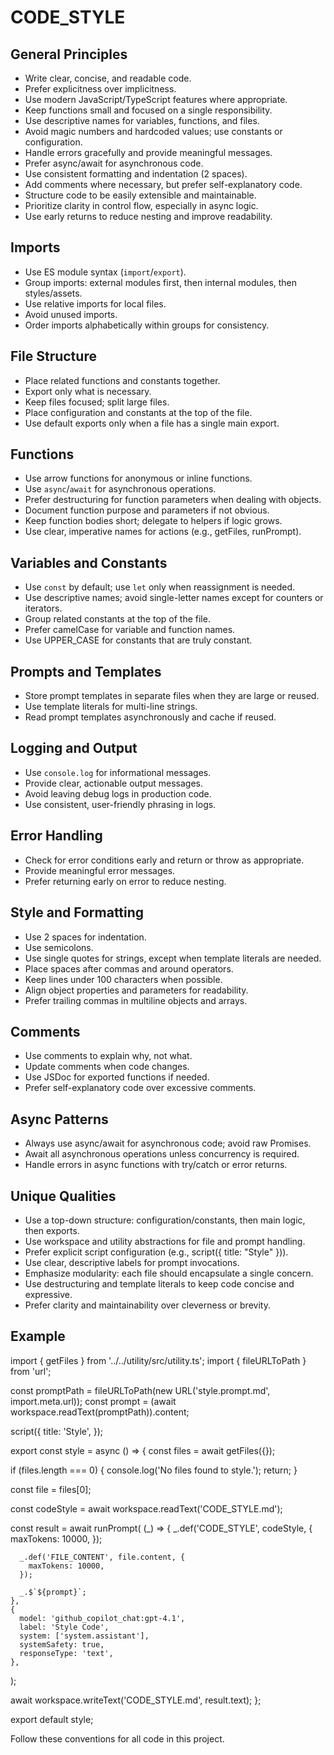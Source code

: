 # CODE_STYLE

## General Principles

- Write clear, concise, and readable code.
- Prefer explicitness over implicitness.
- Use modern JavaScript/TypeScript features where appropriate.
- Keep functions small and focused on a single responsibility.
- Use descriptive names for variables, functions, and files.
- Avoid magic numbers and hardcoded values; use constants or configuration.
- Handle errors gracefully and provide meaningful messages.
- Prefer async/await for asynchronous code.
- Use consistent formatting and indentation (2 spaces).
- Add comments where necessary, but prefer self-explanatory code.
- Structure code to be easily extensible and maintainable.
- Prioritize clarity in control flow, especially in async logic.
- Use early returns to reduce nesting and improve readability.

## Imports

- Use ES module syntax (`import`/`export`).
- Group imports: external modules first, then internal modules, then styles/assets.
- Use relative imports for local files.
- Avoid unused imports.
- Order imports alphabetically within groups for consistency.

## File Structure

- Place related functions and constants together.
- Export only what is necessary.
- Keep files focused; split large files.
- Place configuration and constants at the top of the file.
- Use default exports only when a file has a single main export.

## Functions

- Use arrow functions for anonymous or inline functions.
- Use `async`/`await` for asynchronous operations.
- Prefer destructuring for function parameters when dealing with objects.
- Document function purpose and parameters if not obvious.
- Keep function bodies short; delegate to helpers if logic grows.
- Use clear, imperative names for actions (e.g., getFiles, runPrompt).

## Variables and Constants

- Use `const` by default; use `let` only when reassignment is needed.
- Use descriptive names; avoid single-letter names except for counters or iterators.
- Group related constants at the top of the file.
- Prefer camelCase for variable and function names.
- Use UPPER_CASE for constants that are truly constant.

## Prompts and Templates

- Store prompt templates in separate files when they are large or reused.
- Use template literals for multi-line strings.
- Read prompt templates asynchronously and cache if reused.

## Logging and Output

- Use `console.log` for informational messages.
- Provide clear, actionable output messages.
- Avoid leaving debug logs in production code.
- Use consistent, user-friendly phrasing in logs.

## Error Handling

- Check for error conditions early and return or throw as appropriate.
- Provide meaningful error messages.
- Prefer returning early on error to reduce nesting.

## Style and Formatting

- Use 2 spaces for indentation.
- Use semicolons.
- Use single quotes for strings, except when template literals are needed.
- Place spaces after commas and around operators.
- Keep lines under 100 characters when possible.
- Align object properties and parameters for readability.
- Prefer trailing commas in multiline objects and arrays.

## Comments

- Use comments to explain why, not what.
- Update comments when code changes.
- Use JSDoc for exported functions if needed.
- Prefer self-explanatory code over excessive comments.

## Async Patterns

- Always use async/await for asynchronous code; avoid raw Promises.
- Await all asynchronous operations unless concurrency is required.
- Handle errors in async functions with try/catch or error returns.

## Unique Qualities

- Use a top-down structure: configuration/constants, then main logic, then exports.
- Use workspace and utility abstractions for file and prompt handling.
- Prefer explicit script configuration (e.g., script({ title: "Style" })).
- Use clear, descriptive labels for prompt invocations.
- Emphasize modularity: each file should encapsulate a single concern.
- Use destructuring and template literals to keep code concise and expressive.
- Prefer clarity and maintainability over cleverness or brevity.

## Example

import { getFiles } from '../../utility/src/utility.ts';
import { fileURLToPath } from 'url';

const promptPath = fileURLToPath(new URL('style.prompt.md', import.meta.url));
const prompt = (await workspace.readText(promptPath)).content;

script({
  title: 'Style',
});

export const style = async () => {
  const files = await getFiles({});

  if (files.length === 0) {
    console.log('No files found to style.');
    return;
  }

  const file = files[0];

  const codeStyle = await workspace.readText('CODE_STYLE.md');

  const result = await runPrompt(
    (_) => {
      _.def('CODE_STYLE', codeStyle, {
        maxTokens: 10000,
      });

      _.def('FILE_CONTENT', file.content, {
        maxTokens: 10000,
      });

      _.$`${prompt}`;
    },
    {
      model: 'github_copilot_chat:gpt-4.1',
      label: 'Style Code',
      system: ['system.assistant'],
      systemSafety: true,
      responseType: 'text',
    },
  );

  await workspace.writeText('CODE_STYLE.md', result.text);
};

export default style;

Follow these conventions for all code in this project.